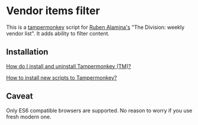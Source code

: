 # Vendor items filter

This is a [tampermonkey](http://tampermonkey.net/) script for [Ruben Alamina's](http://rubenalamina.mx/the-division-weekly-vendor-reset/) "The Division: weekly vendor list". It adds ability to filter content.

## Installation

[How do I install and uninstall Tampermonkey (TM)?](http://tampermonkey.net/faq.php?ext=dhdg#Q100)

[How to install new scripts to Tampermonkey?](http://tampermonkey.net/faq.php?ext=dhdg#Q102)

## Caveat

Only ES6 compatible browsers are supported. No reason to worry if you use fresh modern one.
